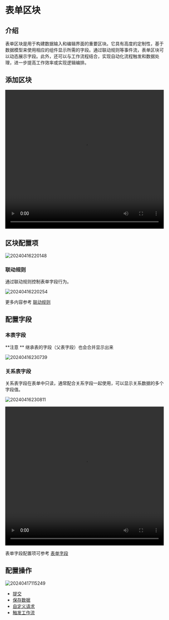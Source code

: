 # 表单区块

## 介绍

表单区块是用于构建数据输入和编辑界面的重要区块。它具有高度的定制性，基于数据模型来使用相应的组件显示所需的字段。通过联动规则等事件流，表单区块可以动态展示字段。此外，还可以与工作流程结合，实现自动化流程触发和数据处理，进一步提高工作效率或实现逻辑编排。

## 添加区块

<video width="100%" height="440" controls>
      <source src="https://static-docs.nocobase.com/20240416215917.mp4" type="video/mp4">
</video>

## 区块配置项

![20240416220148](https://static-docs.nocobase.com/20240416220148.png)

### 联动规则

通过联动规则控制表单字段行为。

![20240416220254](https://static-docs.nocobase.com/20240416220254.png)

更多内容参考 [联动规则](/handbook/ui/blocks/block-settings/field-linkage-rule)

## 配置字段

### 本表字段

**注意 ** 继承表的字段（父表字段）也会合并显示出来

![20240416230739](https://static-docs.nocobase.com/20240416230739.png)

### 关系表字段

关系表字段在表单中只读，通常配合关系字段一起使用，可以显示关系数据的多个字段值。

![20240416230811](https://static-docs.nocobase.com/20240416230811.png)

<video width="100%" height="440" controls>
      <source src="https://static-docs.nocobase.com/20240416231152.mp4" type="video/mp4">
</video>

表单字段配置项可参考 [表单字段](/handbook/ui/fields/generic/form-item)

## 配置操作

![20240417115249](https://static-docs.nocobase.com/20240417115249.png)

- [提交](/handbook/ui/actions/types/submit)
- [保存数据](/handbook/ui/actions/types/save-record)
- [自定义请求](/handbook/action-custom-request)
- [触发工作流](/handbook/workflow/manual/triggers/custom-action)
